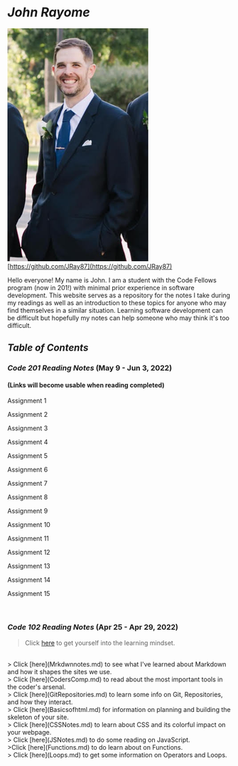 # ***John Rayome***

![Me](ProfilePhoto.jpg)
[https://github.com/JRay87](https://github.com/JRay87)

Hello everyone! My name is John. I am a student with the Code Fellows program (now in 201!) with minimal prior experience in software development. This website serves as a repository for the notes I take during my readings as well as an introduction to these topics for anyone who may find themselves in a similar situation. Learning software development can be difficult but hopefully my notes can help someone who may think it's too difficult.  

## *Table of Contents*

### *Code 201 Reading Notes* (May 9 - Jun 3, 2022)

#### (Links will become usable when reading completed)

Assignment 1

Assignment 2

Assignment 3

Assignment 4

Assignment 5

Assignment 6

Assignment 7

Assignment 8

Assignment 9

Assignment 10

Assignment 11

Assignment 12

Assignment 13

Assignment 14

Assignment 15
</br>
</br>
</br>

### *Code 102 Reading Notes* (Apr 25 - Apr 29, 2022)

> Click [here](GrowthMindset.md) to get yourself into the learning mindset.
</br>
> Click [here](Mrkdwnnotes.md) to see what I've learned about Markdown and how it shapes the sites we use.
</br>
> Click [here](CodersComp.md) to read about the most important tools in the coder's arsenal.
</br>
> Click [here](GitRepositories.md) to learn some info on Git, Repositories, and how they interact.
</br>
> Click [here](Basicsofhtml.md) for information on planning and building the skeleton of your site.
</br>
> Click [here](CSSNotes.md) to learn about CSS and its colorful impact on your webpage.
</br>
> Click [here](JSNotes.md) to do some reading on JavaScript.
</br>
>Click [here](Functions.md) to do learn about on Functions.
</br>
> Click [here](Loops.md) to get some information on Operators and Loops.
</br>
